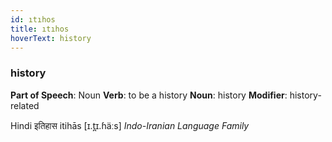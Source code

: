 ```yaml
---
id: ıtıhos
title: ıtıhos
hoverText: history
---
```


### history

**Part of Speech**: Noun
**Verb**: to be a history
**Noun**: history
**Modifier**: history-related

Hindi इतिहास itihās [ɪ.t̪ɪ.ɦäːs]
*Indo-Iranian Language Family*